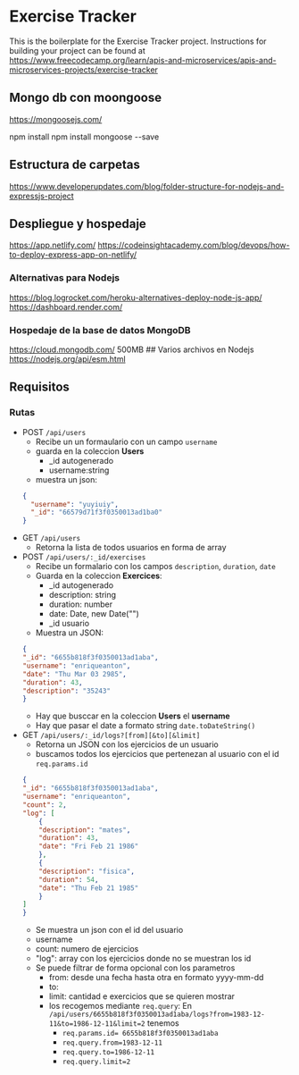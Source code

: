 # Exercise Tracker

This is the boilerplate for the Exercise Tracker project. Instructions for building your project can be found at https://www.freecodecamp.org/learn/apis-and-microservices/apis-and-microservices-projects/exercise-tracker

## Mongo db con moongoose

https://mongoosejs.com/

npm install npm install mongoose --save

## Estructura de carpetas

https://www.developerupdates.com/blog/folder-structure-for-nodejs-and-expressjs-project

## Despliegue y hospedaje

https://app.netlify.com/
https://codeinsightacademy.com/blog/devops/how-to-deploy-express-app-on-netlify/

### Alternativas para Nodejs

https://blog.logrocket.com/heroku-alternatives-deploy-node-js-app/
https://dashboard.render.com/

### Hospedaje de la base de datos MongoDB

https://cloud.mongodb.com/
500MB
## Varios archivos en Nodejs
https://nodejs.org/api/esm.html

## Requisitos

### Rutas

- POST `/api/users`
  - Recibe un un formaulario con un campo `username`
  - guarda en la coleccion **Users**
    - _id autogenerado
    - username:string
  - muestra un json:
  ```json
  {
    "username": "yuyiuiy",
    "_id": "66579d71f3f0350013ad1ba0"
  }
  ```
- GET `/api/users`
  - Retorna la lista de todos usuarios en forma de array
- POST `/api/users/:_id/exercises` 
    - Recibe un formalario con los campos `description`, `duration`, `date`
    - Guarda en la coleccion **Exercices**:
        - _id autogenerado
        - description: string
        - duration: number
        - date: Date, new Date("<YYYY-mm-dd>")
        - _id usuario 
    - Muestra un JSON:
    ```json
    {
    "_id": "6655b818f3f0350013ad1aba",
    "username": "enriqueanton",
    "date": "Thu Mar 03 2985", 
    "duration": 43,
    "description": "35243"
    }
    ```
    - Hay que busccar en la coleccion **Users** el **username**
    - Hay que pasar el date a formato string `date.toDateString()` 
- GET `/api/users/:_id/logs?[from][&to][&limit]`
    - Retorna un JSON con los ejercicios de un usuario
    - buscamos todos los ejercicios que pertenezan al usuario con el id `req.params.id` 
    ```json
    {
    "_id": "6655b818f3f0350013ad1aba",
    "username": "enriqueanton",
    "count": 2,
    "log": [
        {
        "description": "mates",
        "duration": 43,
        "date": "Fri Feb 21 1986"
        },
        {
        "description": "fisica",
        "duration": 54,
        "date": "Thu Feb 21 1985"
        }
    ]
    }
    ```
    - Se muestra un json con el id del usuario 
    - username
    - count: numero de  ejercicios
    - "log": array con los  ejercicios donde no se muestran los id  
    - Se puede filtrar de forma opcional con los parametros 
        - from: desde una fecha hasta otra en formato yyyy-mm-dd 
        - to:
        - limit: cantidad e exercicios que se quieren mostrar
        - los recogemos mediante `req.query`: En `/api/users/6655b818f3f0350013ad1aba/logs?from=1983-12-11&to=1986-12-11&limit=2` tenemos
            - `req.params.id= 6655b818f3f0350013ad1aba`
            - `req.query.from=1983-12-11`
            - `req.query.to=1986-12-11`
            - `req.query.limit=2`

